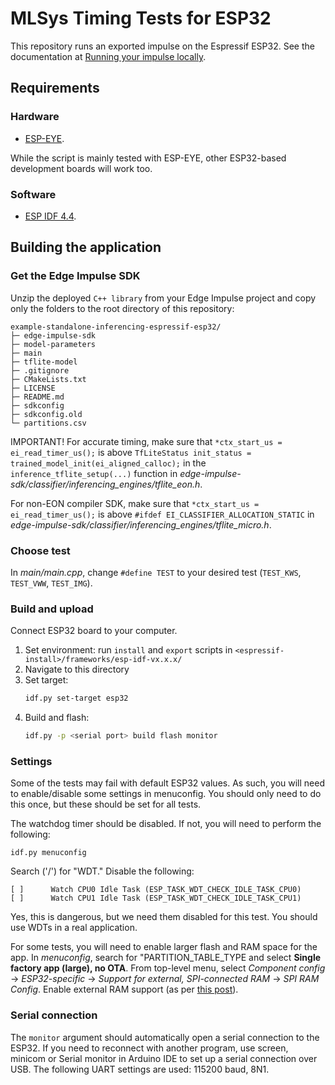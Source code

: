 # MLSys Timing Tests for ESP32

This repository runs an exported impulse on the Espressif ESP32. See the documentation at [Running your impulse locally](https://docs.edgeimpulse.com/docs/running-your-impulse-locally-1).

## Requirements

### Hardware

* [ESP-EYE](https://www.espressif.com/en/products/devkits/esp-eye/overview).

While the script is mainly tested with ESP-EYE, other ESP32-based development boards will work too.

### Software

* [ESP IDF 4.4](https://docs.espressif.com/projects/esp-idf/en/v4.4/esp32/get-started/index.html).

## Building the application

### Get the Edge Impulse SDK

Unzip the deployed `C++ library` from your Edge Impulse project and copy only the folders to the root directory of this repository:

   ```
   example-standalone-inferencing-espressif-esp32/
   ├─ edge-impulse-sdk
   ├─ model-parameters
   ├─ main
   ├─ tflite-model
   ├─ .gitignore
   ├─ CMakeLists.txt
   ├─ LICENSE
   ├─ README.md
   ├─ sdkconfig
   ├─ sdkconfig.old
   └─ partitions.csv   
   ```

IMPORTANT! For accurate timing, make sure that `*ctx_start_us = ei_read_timer_us();` is above `TfLiteStatus init_status = trained_model_init(ei_aligned_calloc);` in the `inference_tflite_setup(...)` function in *edge-impulse-sdk/classifier/inferencing_engines/tflite_eon.h*.

For non-EON compiler SDK, make sure that `*ctx_start_us = ei_read_timer_us();` is above `#ifdef EI_CLASSIFIER_ALLOCATION_STATIC` in *edge-impulse-sdk/classifier/inferencing_engines/tflite_micro.h*.

### Choose test

In *main/main.cpp*, change `#define TEST` to your desired test (`TEST_KWS`, `TEST_VWW`, `TEST_IMG`).

### Build and upload

Connect ESP32 board to your computer.

1. Set environment: run `install` and `export` scripts in `<espressif-install>/frameworks/esp-idf-vx.x.x/`
2. Navigate to this directory
3. Set target:
   ```bash
   idf.py set-target esp32
   ```
4. Build and flash:
   ```bash
   idf.py -p <serial port> build flash monitor
   ```

### Settings

Some of the tests may fail with default ESP32 values. As such, you will need to enable/disable some settings in menuconfig. You should only need to do this once, but these should be set for all tests.

The watchdog timer should be disabled. If not, you will need to perform the following:

```
idf.py menuconfig
```

Search ('/') for "WDT." Disable the following:

```
[ ]      Watch CPU0 Idle Task (ESP_TASK_WDT_CHECK_IDLE_TASK_CPU0)
[ ]      Watch CPU1 Idle Task (ESP_TASK_WDT_CHECK_IDLE_TASK_CPU1)
```

Yes, this is dangerous, but we need them disabled for this test. You should use WDTs in a real application.

For some tests, you will need to enable larger flash and RAM space for the app. In *menuconfig*, search for "PARTITION_TABLE_TYPE and select **Single factory app (large), no OTA**. From top-level menu, select *Component config* -> *ESP32-specific* -> *Support for external, SPI-connected RAM* -> *SPI RAM Config*. Enable external RAM support (as per [this post](https://www.esp32.com/viewtopic.php?t=18950)).

### Serial connection

The `monitor` argument should automatically open a serial connection to the ESP32. If you need to reconnect with another program, use screen, minicom or Serial monitor in Arduino IDE to set up a serial connection over USB. The following UART settings are used: 115200 baud, 8N1.
